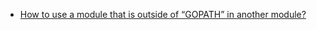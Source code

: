 

- [How to use a module that is outside of “GOPATH” in another module?](https://stackoverflow.com/questions/52328952/how-to-use-a-module-that-is-outside-of-gopath-in-another-module)


